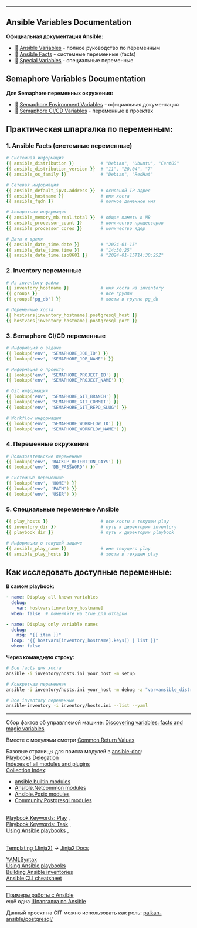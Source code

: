 

---------------
## Ansible Variables Documentation

**Официальная документация Ansible:**
- 📖 [Ansible Variables](https://docs.ansible.com/ansible/latest/playbook_guide/playbooks_variables.html) - полное руководство по переменным
- 📖 [Ansible Facts](https://docs.ansible.com/ansible/latest/playbook_guide/playbooks_vars_facts.html) - системные переменные (facts)
- 📖 [Special Variables](https://docs.ansible.com/ansible/latest/reference_appendices/special_variables.html) - специальные переменные

## Semaphore Variables Documentation

**Для Semaphore переменных окружения:**
- 📖 [Semaphore Environment Variables](https://docs.ansible-semaphore.com/administration-guide/environment-variables) - официальная документация
- 📖 [Semaphore CI/CD Variables](https://docs.ansible-semaphore.com/user-guide/projects/variables) - переменные в проектах

## Практическая шпаргалка по переменным:

### **1. Ansible Facts (системные переменные)**
```yaml
# Системная информация
{{ ansible_distribution }}          # "Debian", "Ubuntu", "CentOS"
{{ ansible_distribution_version }}  # "11", "20.04", "7"
{{ ansible_os_family }}             # "Debian", "RedHat"

# Сетевая информация  
{{ ansible_default_ipv4.address }}  # основной IP адрес
{{ ansible_hostname }}              # имя хоста
{{ ansible_fqdn }}                  # полное доменное имя

# Аппаратная информация
{{ ansible_memory_mb.real.total }}  # общая память в MB
{{ ansible_processor_count }}       # количество процессоров
{{ ansible_processor_cores }}       # количество ядер

# Дата и время
{{ ansible_date_time.date }}        # "2024-01-15"
{{ ansible_date_time.time }}        # "14:30:25"
{{ ansible_date_time.iso8601 }}     # "2024-01-15T14:30:25Z"
```

### **2. Inventory переменные**
```yaml
# Из inventory файла
{{ inventory_hostname }}            # имя хоста из inventory
{{ groups }}                        # все группы
{{ groups['pg_db'] }}               # хосты в группе pg_db

# Переменные хоста
{{ hostvars[inventory_hostname].postgresql_host }}
{{ hostvars[inventory_hostname].postgresql_port }}
```

### **3. Semaphore CI/CD переменные**
```yaml
# Информация о задаче
{{ lookup('env', 'SEMAPHORE_JOB_ID') }}
{{ lookup('env', 'SEMAPHORE_JOB_NAME') }}

# Информация о проекте  
{{ lookup('env', 'SEMAPHORE_PROJECT_ID') }}
{{ lookup('env', 'SEMAPHORE_PROJECT_NAME') }}

# Git информация
{{ lookup('env', 'SEMAPHORE_GIT_BRANCH') }}
{{ lookup('env', 'SEMAPHORE_GIT_COMMIT') }}
{{ lookup('env', 'SEMAPHORE_GIT_REPO_SLUG') }}

# Workflow информация
{{ lookup('env', 'SEMAPHORE_WORKFLOW_ID') }}
{{ lookup('env', 'SEMAPHORE_WORKFLOW_NAME') }}
```

### **4. Переменные окружения**
```yaml
# Пользовательские переменные
{{ lookup('env', 'BACKUP_RETENTION_DAYS') }}
{{ lookup('env', 'DB_PASSWORD') }}

# Системные переменные
{{ lookup('env', 'HOME') }}
{{ lookup('env', 'PATH') }}
{{ lookup('env', 'USER') }}
```

### **5. Специальные переменные Ansible**
```yaml
{{ play_hosts }}                    # все хосты в текущем play
{{ inventory_dir }}                 # путь к директории inventory
{{ playbook_dir }}                  # путь к директории playbook

# Информация о текущей задаче
{{ ansible_play_name }}             # имя текущего play
{{ ansible_play_hosts }}            # хосты в текущем play
```

## Как исследовать доступные переменные:

**В самом playbook:**
```yaml
- name: Display all known variables
  debug:
    var: hostvars[inventory_hostname]
  when: false  # поменяйте на true для отладки

- name: Display only variable names
  debug:
    msg: "{{ item }}"
  loop: "{{ hostvars[inventory_hostname].keys() | list }}"
  when: false
```

**Через командную строку:**
```bash
# Все facts для хоста
ansible -i inventory/hosts.ini your_host -m setup

# Конкретная переменная
ansible -i inventory/hosts.ini your_host -m debug -a "var=ansible_distribution"

# Все inventory переменные
ansible-inventory -i inventory/hosts.ini --list --yaml
```
---------------
Сбор фактов об управляемой машине: [Discovering variables: facts and magic variables](https://docs.ansible.com/ansible/latest/playbook_guide/playbooks_vars_facts.html)

Вместе с модулями смотри [Common Return Values](https://docs.ansible.com/ansible/latest/reference_appendices/common_return_values.html)

Базовые страницы для поиска модулей в [ansible-doc](https://docs.ansible.com/ansible/latest/cli/ansible-doc.html):
<br/> [Playbooks Delegation](https://docs.ansible.com/ansible/latest/playbook_guide/playbooks_delegation.html)
<br/> [Indexes of all modules and plugins](https://docs.ansible.com/ansible/latest/collections/all_plugins.html)
<br/> [Collection Index](https://docs.ansible.com/ansible/latest/collections/):
- [ansible.builtin modules](https://docs.ansible.com/ansible/latest/collections/ansible/builtin/)
- [Ansible.Netcommon modules](https://docs.ansible.com/ansible/latest/collections/ansible/netcommon/index.html)
- [Ansible.Posix modules](https://docs.ansible.com/ansible/latest/collections/ansible/posix/index.html)
- [Community.Postgresql modules](https://docs.ansible.com/ansible/latest/collections/community/postgresql/index.html)

<br/> [Playbook Keywords: Play](https://docs.ansible.com/ansible/latest/reference_appendices/playbooks_keywords.html#play) ,
<br/> [Playbook Keywords: Task](https://docs.ansible.com/ansible/latest/reference_appendices/playbooks_keywords.html#task) ,
<br/> [Using Ansible playbooks](https://docs.ansible.com/ansible/latest/playbook_guide/) ,

<br/> [Templating (Jinja2)](https://docs.ansible.com/ansible/latest/playbook_guide/playbooks_templating.html) -> [Jinja2 Docs](https://jinja.palletsprojects.com/en/latest/templates/)
 
 [YAMLSyntax](https://docs.ansible.com/ansible/latest/reference_appendices/YAMLSyntax.html)
<br/> [Using Ansible playbooks](https://docs.ansible.com/ansible/latest/playbook_guide/index.html)
<br/> [Building Ansible inventories](https://docs.ansible.com/ansible/latest/inventory_guide/index.html)
<br/> [Ansible CLI cheatsheet](https://docs.ansible.com/ansible/latest/command_guide/cheatsheet.html)

---------------
[Примеры работы с Ansible](https://www.dmosk.ru/miniinstruktions.php?mini=ansible-examples)
<br/> ещё одна [Шпаргалка по Ansible](https://github.com/horv1tz/useful/blob/main/DevOps/Ansible.md)

Данный проект на GIT можно использовать как роль: [palkan-ansible/postgresql/](https://github.com/palkan-ansible/postgresql/tree/master)
